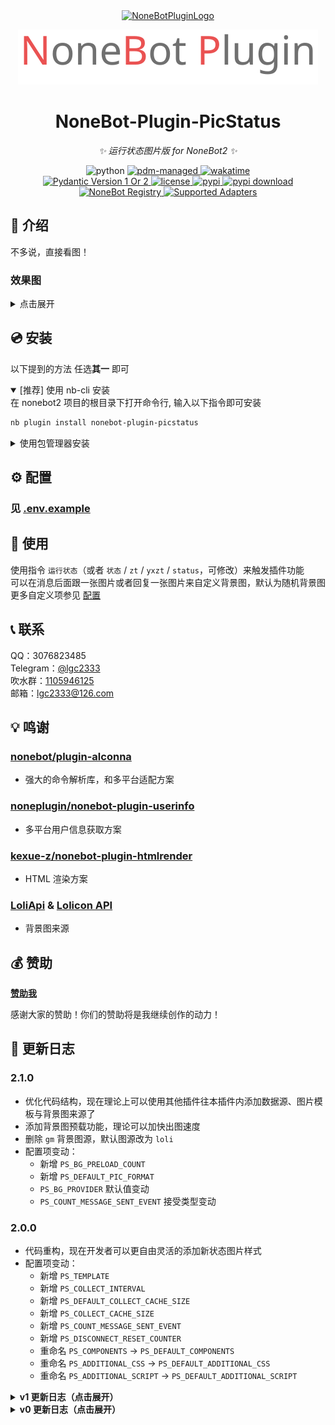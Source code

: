 <!-- markdownlint-disable MD033 MD036 MD041 -->

<div align="center">

<a href="https://v2.nonebot.dev/store">
  <img src="https://raw.githubusercontent.com/A-kirami/nonebot-plugin-template/resources/nbp_logo.png" width="180" height="180" alt="NoneBotPluginLogo">
</a>

<p>
  <img src="https://raw.githubusercontent.com/lgc-NB2Dev/readme/main/template/plugin.svg" alt="NoneBotPluginText">
</p>

# NoneBot-Plugin-PicStatus

_✨ 运行状态图片版 for NoneBot2 ✨_

<img src="https://img.shields.io/badge/python-3.9+-blue.svg" alt="python">
<a href="https://pdm.fming.dev">
  <img src="https://img.shields.io/badge/pdm-managed-blueviolet" alt="pdm-managed">
</a>
<a href="https://wakatime.com/badge/user/b61b0f9a-f40b-4c82-bc51-0a75c67bfccf/project/bfec6993-aa9e-42fb-9f3e-53a5d4739373">
  <img src="https://wakatime.com/badge/user/b61b0f9a-f40b-4c82-bc51-0a75c67bfccf/project/bfec6993-aa9e-42fb-9f3e-53a5d4739373.svg" alt="wakatime">
</a>

<br />

<a href="https://pydantic.dev">
  <img src="https://img.shields.io/endpoint?url=https://raw.githubusercontent.com/lgc-NB2Dev/readme/main/template/pyd-v1-or-v2.json" alt="Pydantic Version 1 Or 2" >
</a>
<a href="./LICENSE">
  <img src="https://img.shields.io/github/license/lgc2333/nonebot-plugin-picstatus.svg" alt="license">
</a>
<a href="https://pypi.python.org/pypi/nonebot-plugin-picstatus">
  <img src="https://img.shields.io/pypi/v/nonebot-plugin-picstatus.svg" alt="pypi">
</a>
<a href="https://pypi.python.org/pypi/nonebot-plugin-picstatus">
  <img src="https://img.shields.io/pypi/dm/nonebot-plugin-picstatus" alt="pypi download">
</a>

<br />

<a href="https://registry.nonebot.dev/plugin/nonebot-plugin-picstatus:nonebot_plugin_picstatus">
  <img src="https://img.shields.io/endpoint?url=https%3A%2F%2Fnbbdg.lgc2333.top%2Fplugin%2Fnonebot-plugin-picstatus" alt="NoneBot Registry">
</a>
<a href="https://registry.nonebot.dev/plugin/nonebot-plugin-picstatus:nonebot_plugin_picstatus">
  <img src="https://img.shields.io/endpoint?url=https%3A%2F%2Fnbbdg.lgc2333.top%2Fplugin-adapters%2Fnonebot-plugin-picstatus" alt="Supported Adapters">
</a>

</div>

## 📖 介绍

不多说，直接看图！

### 效果图

<details>
  <summary>点击展开</summary>

![example](https://raw.githubusercontent.com/lgc-NB2Dev/readme/main/picstatus/example1.jpg)
![example](https://raw.githubusercontent.com/lgc-NB2Dev/readme/main/picstatus/example2.jpg)

</details>

## 💿 安装

以下提到的方法 任选**其一** 即可

<details open>
<summary>[推荐] 使用 nb-cli 安装</summary>
在 nonebot2 项目的根目录下打开命令行, 输入以下指令即可安装

```bash
nb plugin install nonebot-plugin-picstatus
```

</details>

<details>
<summary>使用包管理器安装</summary>
在 nonebot2 项目的插件目录下, 打开命令行, 根据你使用的包管理器, 输入相应的安装命令

<details>
<summary>pip</summary>

```bash
pip install nonebot-plugin-picstatus
```

</details>
<details>
<summary>pdm</summary>

```bash
pdm add nonebot-plugin-picstatus
```

</details>
<details>
<summary>poetry</summary>

```bash
poetry add nonebot-plugin-picstatus
```

</details>
<details>
<summary>conda</summary>

```bash
conda install nonebot-plugin-picstatus
```

</details>

打开 nonebot2 项目根目录下的 `pyproject.toml` 文件, 在 `[tool.nonebot]` 部分的 `plugins` 项里追加写入

```toml
[tool.nonebot]
plugins = [
    # ...
    "nonebot_plugin_picstatus"
]
```

</details>

## ⚙️ 配置

### 见 [.env.example](https://github.com/lgc2333/nonebot-plugin-picstatus/blob/master/.env.example)

## 🎉 使用

使用指令 `运行状态`（或者 `状态` / `zt` / `yxzt` / `status`，可修改）来触发插件功能  
可以在消息后面跟一张图片或者回复一张图片来自定义背景图，默认为随机背景图  
更多自定义项参见 [配置](#️-配置)

## 📞 联系

QQ：3076823485  
Telegram：[@lgc2333](https://t.me/lgc2333)  
吹水群：[1105946125](https://jq.qq.com/?_wv=1027&k=Z3n1MpEp)  
邮箱：<lgc2333@126.com>

## 💡 鸣谢

### [nonebot/plugin-alconna](https://github.com/nonebot/plugin-alconna)

- 强大的命令解析库，和多平台适配方案

### [noneplugin/nonebot-plugin-userinfo](https://github.com/noneplugin/nonebot-plugin-userinfo)

- 多平台用户信息获取方案

### [kexue-z/nonebot-plugin-htmlrender](https://github.com/kexue-z/nonebot-plugin-htmlrender)

- HTML 渲染方案

### [LoliApi](https://docs.loliapi.com/) & [Lolicon API](https://api.lolicon.app/)

- 背景图来源

## 💰 赞助

**[赞助我](https://blog.lgc2333.top/donate)**

感谢大家的赞助！你们的赞助将是我继续创作的动力！

## 📝 更新日志

### 2.1.0

- 优化代码结构，现在理论上可以使用其他插件往本插件内添加数据源、图片模板与背景图来源了
- 添加背景图预载功能，理论可以加快出图速度
- 删除 `gm` 背景图源，默认图源改为 `loli`
- 配置项变动：
  - 新增 `PS_BG_PRELOAD_COUNT`
  - 新增 `PS_DEFAULT_PIC_FORMAT`
  - `PS_BG_PROVIDER` 默认值变动
  - `PS_COUNT_MESSAGE_SENT_EVENT` 接受类型变动

### 2.0.0

- 代码重构，现在开发者可以更自由灵活的添加新状态图片样式
- 配置项变动：
  - 新增 `PS_TEMPLATE`
  - 新增 `PS_COLLECT_INTERVAL`
  - 新增 `PS_DEFAULT_COLLECT_CACHE_SIZE`
  - 新增 `PS_COLLECT_CACHE_SIZE`
  - 新增 `PS_COUNT_MESSAGE_SENT_EVENT`
  - 新增 `PS_DISCONNECT_RESET_COUNTER`
  - 重命名 `PS_COMPONENTS` -> `PS_DEFAULT_COMPONENTS`
  - 重命名 `PS_ADDITIONAL_CSS` -> `PS_DEFAULT_ADDITIONAL_CSS`
  - 重命名 `PS_ADDITIONAL_SCRIPT` -> `PS_DEFAULT_ADDITIONAL_SCRIPT`

<details>
<summary><strong>v1 更新日志（点击展开）</strong></summary>

### 1.1.1

- 新增内置 CSS `theme-vanilla.css`
- 微调默认 CSS

### 1.1.0

- 支持 Pydantic V2

### 1.0.3

- 修复了当有读取数据出错的分区时图片无法正常渲染的 Bug

### 1.0.2

- 修复了背景图还没加载就出图的 Bug（希望），顺带调整了一下附加 JS 的写法

### 1.0.1

- impl [#38](https://github.com/lgc-NB2Dev/nonebot-plugin-picstatus/issues/38)，新增配置 `PS_OB_V11_USE_GET_STATUS`

### 1.0.0

重构项目：

- 换用 alconna 与 userinfo 适配多平台
- 换用 htmlrender 渲染图片
- 删除消息附带图片作为自定义背景图功能
- 配置项改动：
  - 添加 `PS_COMPONENTS`
  - 添加 `PS_ADDITIONAL_CSS`
  - 添加 `PS_ADDITIONAL_SCRIPT`
  - 添加 `PS_BG_PROVIDER`
  - 添加 `PS_BG_LOLICON_R18_TYPE`
  - 添加 `PS_BG_LOCAL_PATH`
  - 添加 `PS_SHOW_CURRENT_BOT_ONLY`
  - 删除 `PS_FONT`
  - 删除 `PS_CUSTOM_BG`
  - 删除 `PS_BG_COLOR`
  - 删除 `PS_MASK_COLOR`
  - 删除 `PS_BLUR_RADIUS`
  - 删除 `PS_FOOTER_SIZE`
  - 删除 `PS_MAX_TEXT_LEN`
  - 删除 `PS_DEFAULT_BG`

</details>

<details>
<summary><strong>v0 更新日志（点击展开）</strong></summary>

### 0.5.7

- 修复 Bot 刚连接时收发数为未知的问题

### 0.5.6

- 修复 Bot 连接时间与收发数显示不正确的问题

### 0.5.5

- 一些不影响使用的小更改
- 添加配置项 `PS_DEFAULT_AVATAR`、`PS_DEFAULT_BG`、`PS_COMMAND`

### 0.5.4

- 针对性修复 Shamrock 获取状态信息报错的问题 ([#34](https://github.com/lgc-NB2Dev/nonebot-plugin-picstatus/issues/34))

### 0.5.3

- 修改了读取 Linux 发行版名称与版本的方式

### 0.5.2

- 修正读取分区信息错误时的提示信息 \([#33](https://github.com/lgc-NB2Dev/nonebot-plugin-picstatus/issues/33)\)

### 0.5.1

- 使用 SAA 向 Telegram 平台发送消息

### 0.5.0

- 先获取状态信息再进行画图，可以获取到更精准的状态信息
- 添加进程占用信息的展示
- 测试网站结果状态码后面会带上 `reason`，如 `200 OK` / `404 Not Found`
- 添加了一些配置项（`PS_SORT_PARTS`, `PS_SORT_PARTS_REVERSE`, `PS_SORT_DISK_IOS`, `PS_SORT_NETS`, `PS_SORT_SITES`, `PS_PROC_LEN`, `PS_IGNORE_PROCS`, `PS_PROC_SORT_BY`, `PS_PROC_CPU_MAX_100P`, `PS_REPLY_TARGET`, `PS_TG_MAX_FILE_SIZE`）

### 0.4.2

- 添加配置项 `PS_REQ_TIMEOUT` ([#25](https://github.com/lgc-NB2Dev/nonebot-plugin-picstatus/issues/25))

### 0.4.1

- 现在默认使用 `pil_utils` 自动选择系统内支持中文的字体，删除插件内置字体
- 使用 `pil_utils` 写 Bot 昵称，可以显示 Emoji 等特殊字符
- 测试网站出错时不会往日志里甩错误堆栈了

### 0.4.0

- 使用 [nonebot-plugin-send-anything-anywhere](https://github.com/felinae98/nonebot-plugin-send-anything-anywhere) 兼容多平台发送，并对 OneBot V11 和 Telegram 做了特殊兼容
- 将状态图片保存为 `jpg` 格式，缩减体积
- 测试网站现在按照配置文件中的顺序排序
- 随机图来源换回 [故梦 API](https://api.gumengya.com)
- `aiohttp` 与 `aiofiles` 换成了 `httpx` 与 `anyio`

### 0.3.3

- 修了点 bug
- 新配置 `PS_MAX_TEXT_LEN`

### 0.3.2

- 只有当 `nickname` 配置项填写后，插件才会使用该项作为图片中 Bot 的显示名称

### 0.3.1

- 修复一处 Py 3.10 以下无法正常运行的代码

### 0.3.0

配置项更新详见 [配置](#️-配置)

- 更新配置项 `PS_TEST_SITES` `PS_TEST_TIMEOUT`
- 修复`PS_NEED_AT`配置无效的 bug
- 现在只有命令完全匹配时才会触发

### 0.2.5

- 更新配置项 `PS_FOOTER_SIZE`

### 0.2.4

- 支持自定义默认背景图
- 一些配置项类型更改（不影响原先配置）

### 0.2.3

- 尝试修复磁盘列表的潜在 bug

### 0.2.2

此版本在图片脚注中显示的版本还是`0.2.1`，抱歉，我大意了没有改版本号

- 添加配置项`PS_IGNORE_NO_IO_DISK`用于忽略 IO 为 0B/s 的磁盘
- 添加配置项`PS_IGNORE_0B_NET`用于忽略上下行都为 0B/s 的网卡
- 添加触发指令`zt` `yxzt` `status`
- 获取信息收发量兼容旧版 GoCQ ，即使获取失败也不会报错而显示`未知`
- 将忽略 IO 统计磁盘名独立出一个配置项`PS_IGNORE_DISK_IOS`
- 忽略 磁盘容量盘符/IO 统计磁盘名/网卡名称 改为匹配正则表达式
- 配置项`PS_IGNORE_NETS`添加默认值`["^lo$", "^Loopback"]`
- 修复空闲内存显示错误的问题

### 0.2.1

- 尝试修复`type object is not subscriptable`报错

### 0.2.0

- 新增磁盘 IO、网络 IO 状态显示
- SWAP 大小为 0 时占用率将会显示`未部署`而不是`0%`
- CPU 等占用下方灰色字排板更改
- 获取失败的磁盘分区占用率修改为`未知%`
- 图片下方脚注修改为居中文本，字号调小，优化显示的系统信息
- 修改随机背景图 API 为[故梦 API 随机二次元壁纸](https://api.gmit.vip)
- 现在会分 QQ 记录 Bot 连接时间（不同的 QQ 连接同一个 NoneBot 显示的连接时间将不同）
- 背景图增加遮罩，颜色可配置
- 可以配置各模块的背景底色
- 可以配置分区列表中忽略的盘符（挂载点）
- 可以忽略获取容量状态失败的分区
- 可以使用`.env.*`文件中配置的`NICKNAME`作为图片中的 Bot 昵称
- 添加必须 @Bot 才能触发指令的配置
- 其他小优化/更改

</details>
